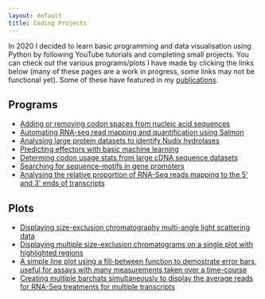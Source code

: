 ```yaml
---
layout: default
title: Coding Projects 
---
```


In 2020 I decided to learn basic programming and data visualisation using Python by following YouTube tutorials and completing small projects. 
You can check out the various programs/plots I have made by clicking the links below (many of these pages are a work in progress, some links may not be functional yet).
Some of these have featured in my [publications](/publications.md).

## Programs

- [Adding or removing codon spaces from nucleic acid sequences](/codingpages/codon_spaces.md)
- [Automating RNA-seq read mapping and quantification using Salmon](/codingpages/RNA_seq.md)
- [Analysing large protein datasets to identify Nudix hydrolases](/nudix.md)
- [Predicting effectors with basic machine learning](/effector_prediction.md)
- [Determing codon usage stats from large cDNA sequence datasets](/codon_usage.md)
- [Searching for sequence-motifs in gene promoters](/promoters.md)
- [Analysing the relative proportion of RNA-Seq reads mapping to the 5' and 3' ends of transcripts](/read_locations.md)

## Plots

- [Displaying size-exclusion chromatography multi-angle light scattering data](/codingpages/MALS.md)
- [Displaying multiple size-exclusion chromatograms on a single plot with highlighted regions](/codingpages/SEC.md)
- [A simple line plot using a fill-between function to demostrate error bars, useful for assays with many measurements taken over a time-course](/codingpages/fillbetween.md) 
- [Creating multiple barchats simultaneously to display the average reads for RNA-Seq treatments for multiple transcripts](/codingpages/barchats_RNA.md)

